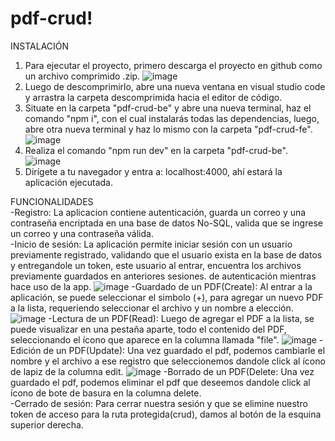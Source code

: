 # pdf-crud!
INSTALACIÓN
1. Para ejecutar el proyecto, primero descarga el proyecto en github como un archivo comprimido .zip.
![image](https://user-images.githubusercontent.com/105444672/223030117-313505f5-625b-4d03-bb58-10b7ca3d4bd1.png)
2. Luego de descomprimirlo, abre una nueva ventana en visual studio code y arrastra la carpeta descomprimida hacia el editor de código.
3. Situate en la carpeta "pdf-crud-be" y abre una nueva terminal, haz el comando "npm i", con el cual instalarás todas las dependencias, luego, abre otra nueva terminal 
y haz lo mismo con la carpeta "pdf-crud-fe".
![image](https://user-images.githubusercontent.com/105444672/223030911-4bb9f9f2-c1c2-4479-984e-7a820ae76f21.png)
4. Realiza el comando "npm run dev" en la carpeta "pdf-crud-be".
![image](https://user-images.githubusercontent.com/105444672/223040073-bc138ef5-17d1-4c65-9417-e01500d3a6a5.png)
5. Dirígete a tu navegador y entra a: localhost:4000, ahí estará la aplicación ejecutada.

FUNCIONALIDADES <br>
-Registro: La aplicacion contiene autenticación, guarda un correo y una contraseña encriptada en una base de datos No-SQL, valida que se ingrese un correo y una contraseña válida. <br>
-Inicio de sesión: La aplicación permite iniciar sesión con un usuario previamente registrado, validando que el usuario exista en la base de datos y entregandole un token, este usuario al entrar, encuentra los archivos previamente guardados en anteriores sesiones.
de autenticación mientras hace uso de la app.
![image](https://user-images.githubusercontent.com/105444672/223033532-d1d997d4-f43a-403f-a3f7-9981dc89704b.png)
-Guardado de un PDF(Create): Al entrar a la aplicación, se puede seleccionar el simbolo (+), para agregar un nuevo PDF a la lista, requeriendo seleccionar el archivo y 
un nombre a elección.
![image](https://user-images.githubusercontent.com/105444672/223033993-702692dd-e4cf-480b-b343-32d795a4a5dd.png)
-Lectura de un PDF(Read): Luego de agregar el PDF a la lista, se puede visualizar en una pestaña aparte, todo el contenido del PDF, seleccionando el ícono que 
aparece en la columna llamada "file".
![image](https://user-images.githubusercontent.com/105444672/223037320-faabc7ac-c36a-498e-a0e0-d3b3be02c576.png)
-Edición de un PDF(Update): Una vez guardado el pdf, podemos cambiarle el nombre y el archivo a ese registro que seleccionemos dandole click al ícono de lapiz de la columna edit.
![image](https://user-images.githubusercontent.com/105444672/223037429-9fcf669d-16a9-4298-b50b-d93512d4fb18.png)
-Borrado de un PDF(Delete: Una vez guardado el pdf, podemos eliminar el pdf que deseemos dandole click al ícono de bote de basura en la columna delete.<br>
-Cerrado de sesión: Para cerrar nuestra sesión y que se elimine nuestro token de acceso para la ruta protegida(crud), damos al botón de la esquina superior derecha.<br>
 


